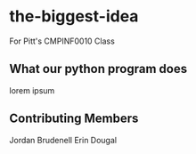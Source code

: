 # the-biggest-idea
For Pitt's CMPINF0010 Class

## What our python program does
lorem ipsum

## Contributing Members
Jordan Brudenell
Erin Dougal
